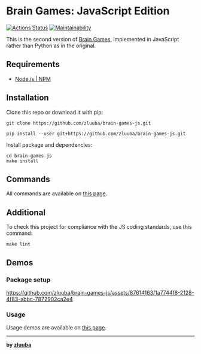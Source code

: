 # Brain Games: JavaScript Edition

[![Actions Status](https://github.com/zluuba/fullstack-javascript-project-44/workflows/hexlet-check/badge.svg)](https://github.com/zluuba/fullstack-javascript-project-44/actions)
[![Maintainability](https://api.codeclimate.com/v1/badges/7046315bd48f4b8fc2d1/maintainability)](https://codeclimate.com/github/zluuba/fullstack-javascript-project-44/maintainability)

This is the second version of [Brain Games](https://github.com/zluuba/brain-games), implemented in JavaScript rather than Python as in the original.

## Requirements
- [Node.js | NPM](https://docs.npmjs.com/downloading-and-installing-node-js-and-npm)


## Installation
Clone this repo or download it with pip:
```ch
git clone https://github.com/zluuba/brain-games-js.git
```
```ch
pip install --user git+https://github.com/zluuba/brain-games-js.git
```

Install package and dependencies:
```ch
cd brain-games-js
make install
```


## Commands

All commands are available on [this page](https://github.com/zluuba/brain-games#commands).


## Additional
To check this project for compliance with the JS coding standards, use this command:
```ch
make lint
```

## Demos

### Package setup

https://github.com/zluuba/brain-games-js/assets/87614163/1a7744f8-2128-4f83-abbc-7872902ca2e4



### Usage

Usage demos are available on [this page](https://github.com/zluuba/brain-games#demos).


---

**by [zluuba](https://github.com/zluuba)**
